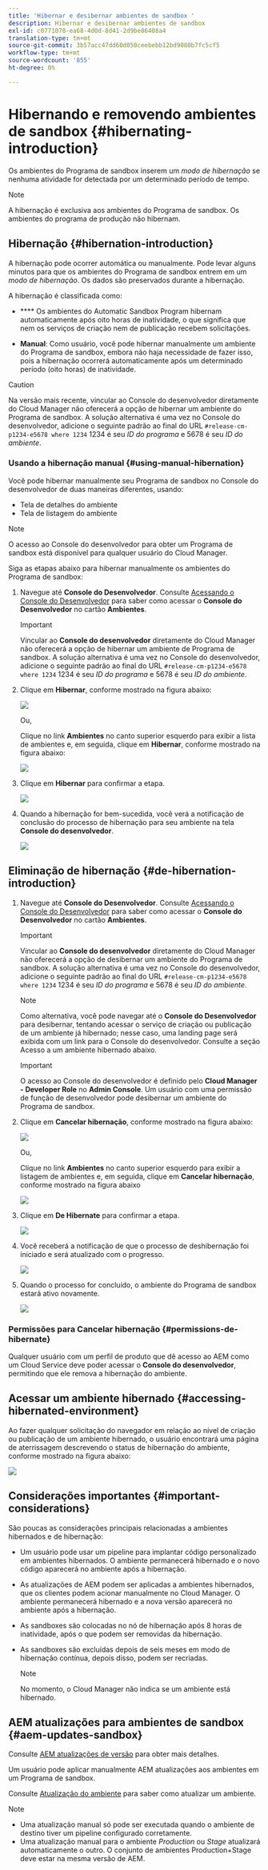 ```yaml
---
title: 'Hibernar e desibernar ambientes de sandbox '
description: Hibernar e desibernar ambientes de sandbox
exl-id: c0771078-ea68-4d0d-8d41-2d9be86408a4
translation-type: tm+mt
source-git-commit: 3b57acc47dd60d050ceebebb12bd9080b7fc5cf5
workflow-type: tm+mt
source-wordcount: '855'
ht-degree: 0%

---
```


# Hibernando e removendo ambientes de sandbox {#hibernating-introduction}

Os ambientes do Programa de sandbox inserem um *modo de hibernação* se nenhuma atividade for detectada por um determinado período de tempo.

>[!NOTE]
>A hibernação é exclusiva aos ambientes do Programa de sandbox. Os ambientes do programa de produção não hibernam.

## Hibernação {#hibernation-introduction}

A hibernação pode ocorrer automática ou manualmente. Pode levar alguns minutos para que os ambientes do Programa de sandbox entrem em um *modo de hibernação*. Os dados são preservados durante a hibernação.

A hibernação é classificada como:

* ****  Os ambientes do Automatic Sandbox Program hibernam automaticamente após oito horas de inatividade, o que significa que nem os serviços de criação nem de publicação recebem solicitações.

* **Manual**: Como usuário, você pode hibernar manualmente um ambiente do Programa de sandbox, embora não haja necessidade de fazer isso, pois a hibernação ocorrerá automaticamente após um determinado período (oito horas) de inatividade.

>[!CAUTION]
>Na versão mais recente, vincular ao Console do desenvolvedor diretamente do Cloud Manager não oferecerá a opção de hibernar um ambiente do Programa de sandbox. A solução alternativa é uma vez no Console do desenvolvedor, adicione o seguinte padrão ao final do URL `#release-cm-p1234-e5678 where 1234` 1234 é seu *ID do programa* e 5678 é seu *ID do ambiente*.

### Usando a hibernação manual {#using-manual-hibernation}

Você pode hibernar manualmente seu Programa de sandbox no Console do desenvolvedor de duas maneiras diferentes, usando:

* Tela de detalhes do ambiente
* Tela de listagem do ambiente

>[!NOTE]
>O acesso ao Console do desenvolvedor para obter um Programa de sandbox está disponível para qualquer usuário do Cloud Manager.

Siga as etapas abaixo para hibernar manualmente os ambientes do Programa de sandbox:

1. Navegue até **Console do Desenvolvedor**.
Consulte [Acessando o Console do Desenvolvedor](/help/implementing/cloud-manager/manage-environments.md#accessing-developer-console) para saber como acessar o **Console do Desenvolvedor** no cartão **Ambientes**.
   >[!IMPORTANT]
   >Vincular ao **Console do desenvolvedor** diretamente do Cloud Manager não oferecerá a opção de hibernar um ambiente de Programa de sandbox. A solução alternativa é uma vez no Console do desenvolvedor, adicione o seguinte padrão ao final do URL `#release-cm-p1234-e5678 where 1234` 1234 é seu *ID do programa* e 5678 é seu *ID do ambiente*.

1. Clique em **Hibernar**, conforme mostrado na figura abaixo:

   ![](assets/hibernate-1.png)

   Ou,

   Clique no link **Ambientes** no canto superior esquerdo para exibir a lista de ambientes e, em seguida, clique em **Hibernar**, conforme mostrado na figura abaixo:

   ![](assets/hibernate-1b.png)

1. Clique em **Hibernar** para confirmar a etapa.

   ![](assets/hibernate-2.png)

1. Quando a hibernação for bem-sucedida, você verá a notificação de conclusão do processo de hibernação para seu ambiente na tela **Console do desenvolvedor**.

   ![](assets/hibernate-4.png)


## Eliminação de hibernação {#de-hibernation-introduction}

1. Navegue até **Console do Desenvolvedor**.
Consulte [Acessando o Console do Desenvolvedor](/help/implementing/cloud-manager/manage-environments.md#accessing-developer-console) para saber como acessar o **Console do Desenvolvedor** no cartão **Ambientes**.

   >[!IMPORTANT]
   >Vincular ao **Console do desenvolvedor** diretamente do Cloud Manager não oferecerá a opção de desibernar um ambiente do Programa de sandbox. A solução alternativa é uma vez no Console do desenvolvedor, adicione o seguinte padrão ao final do URL `#release-cm-p1234-e5678 where 1234` 1234 é seu *ID do programa* e 5678 é seu *ID do ambiente*.

   >[!NOTE]
   >Como alternativa, você pode navegar até o **Console do Desenvolvedor** para desibernar, tentando acessar o serviço de criação ou publicação de um ambiente já hibernado; nesse caso, uma landing page será exibida com um link para o Console do desenvolvedor. Consulte a seção Acesso a um ambiente hibernado abaixo.

   >[!IMPORTANT]
   >O acesso ao Console do desenvolvedor é definido pelo **Cloud Manager - Developer Role** no **Admin Console**. Um usuário com uma permissão de função de desenvolvedor pode desibernar um ambiente do Programa de sandbox.

1. Clique em **Cancelar hibernação**, conforme mostrado na figura abaixo:

   ![](assets/de-hibernation-img1.png)

   Ou,

   Clique no link **Ambientes** no canto superior esquerdo para exibir a listagem de ambientes e, em seguida, clique em **Cancelar hibernação**, conforme mostrado na figura abaixo

   ![](assets/de-hibernate-1b.png)


1. Clique em **De Hibernate** para confirmar a etapa.

   ![](assets/de-hibernation-img2.png)

1. Você receberá a notificação de que o processo de deshibernação foi iniciado e será atualizado com o progresso.

   ![](assets/de-hibernation-img3.png)

1. Quando o processo for concluído, o ambiente do Programa de sandbox estará ativo novamente.

   ![](assets/de-hibernation-img4.png)

### Permissões para Cancelar hibernação {#permissions-de-hibernate}

Qualquer usuário com um perfil de produto que dê acesso ao AEM como um Cloud Service deve poder acessar o **Console do desenvolvedor**, permitindo que ele remova a hibernação do ambiente.

## Acessar um ambiente hibernado {#accessing-hibernated-environment}

Ao fazer qualquer solicitação do navegador em relação ao nível de criação ou publicação de um ambiente hibernado, o usuário encontrará uma página de aterrissagem descrevendo o status de hibernação do ambiente, conforme mostrado na figura abaixo:

![](assets/de-hibernation-img5.png)

## Considerações importantes {#important-considerations}

São poucas as considerações principais relacionadas a ambientes hibernados e de hibernação:

* Um usuário pode usar um pipeline para implantar código personalizado em ambientes hibernados. O ambiente permanecerá hibernado e o novo código aparecerá no ambiente após a hibernação.

* As atualizações de AEM podem ser aplicadas a ambientes hibernados, que os clientes podem acionar manualmente no Cloud Manager. O ambiente permanecerá hibernado e a nova versão aparecerá no ambiente após a hibernação.

* As sandboxes são colocadas no nó de hibernação após 8 horas de inatividade, após o que podem ser removidas da hibernação.

* As sandboxes são excluídas depois de seis meses em modo de hibernação contínua, depois disso, podem ser recriadas.

   >[!NOTE]
   >No momento, o Cloud Manager não indica se um ambiente está hibernado.

## AEM atualizações para ambientes de sandbox {#aem-updates-sandbox}

Consulte [AEM atualizações de versão](/help/implementing/deploying/aem-version-updates.md) para obter mais detalhes.

Um usuário pode aplicar manualmente AEM atualizações aos ambientes em um Programa de sandbox.

Consulte [Atualização do ambiente](/help/implementing/cloud-manager/manage-environments.md#updating-dev-environment) para saber como atualizar um ambiente.

>[!NOTE]
>* Uma atualização manual só pode ser executada quando o ambiente de destino tiver um pipeline configurado corretamente.
>* Uma atualização manual para o ambiente *Production* ou *Stage* atualizará automaticamente o outro. O conjunto de ambientes Production+Stage deve estar na mesma versão de AEM.

